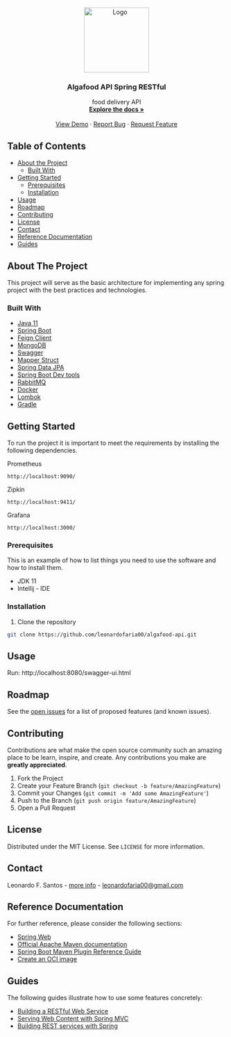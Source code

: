 <!-- PROJECT LOGO -->
<br />
<p align="center">
  <a href="https://github.com/leonardofaria00/algafood-api">
    <img src="https://spring.io/images/spring-logo-9146a4d3298760c2e7e49595184e1975.svg" alt="Logo" width="150" height="150">
  </a>

<h3 align="center">Algafood API Spring RESTful</h3>

  <p align="center">
    food delivery API
    <br />
    <a href="https://github.com/leonardofaria00/algafood-api"><strong>Explore the docs »</strong></a>
    <br />
    <br />
    <a href="https://github.com/leonardofaria00/algafood-api">View Demo</a>
    ·
    <a href="https://github.com/leonardofaria00/algafood-api/issues">Report Bug</a>
    ·
    <a href="https://github.com/leonardofaria00/algafood-api/issues">Request Feature</a>
  </p>
</p>

## Table of Contents

- [About the Project](#about-the-project)
    - [Built With](#built-with)
- [Getting Started](#getting-started)
    - [Prerequisites](#prerequisites)
    - [Installation](#installation)
- [Usage](#usage)
- [Roadmap](#roadmap)
- [Contributing](#contributing)
- [License](#license)
- [Contact](#contact)
- [Reference Documentation](#reference-documentation)
- [Guides](#guides)

## About The Project

This project will serve as the basic architecture for implementing any spring project with the best practices and technologies.

### Built With

<!-- This section should list any major frameworks that you built your project using. Leave any add-ons/plugins for the acknowledgements section. Here are a few examples. -->

- [Java 11](https://www.oracle.com/br/java/technologies/javase/jdk11-archive-downloads.html)
- [Spring Boot](https://spring.io/projects/spring-boot)
- [Feign Client](https://cloud.spring.io/spring-cloud-openfeign/reference/html/)
- [MongoDB](https://www.mongodb.com/)
- [Swagger](https://swagger.io/)
- [Mapper Struct](https://mapstruct.org/)
- [Spring Data JPA](https://spring.io/projects/spring-data-jpa)
- [Spring Boot Dev tools](https://docs.spring.io/spring-boot/docs/1.5.16.RELEASE/reference/html/using-boot-devtools.html)
- [RabbitMQ](https://www.rabbitmq.com/download.html)
- [Docker](https://www.docker.com/)
- [Lombok](https://projectlombok.org/)
- [Gradle](https://gradle.org/)

## Getting Started

To run the project it is important to meet the requirements by installing the following dependencies.

Prometheus
```
http://localhost:9090/
```

Zipkin
```
http://localhost:9411/
```

Grafana
```
http://localhost:3000/
```

### Prerequisites

This is an example of how to list things you need to use the software and how to install them.

- JDK 11
- Intellij - IDE

### Installation

<!-- 1. Get a free API Key at [https://example.com](https://example.com) -->

1. Clone the repository

```sh
git clone https://github.com/leonardofaria00/algafood-api.git
```

## Usage

<!-- Use this space to show useful examples of how a project can be used. Additional screenshots, code examples and demos work well in this space. You may also link to more resources. -->

Run: http://localhost:8080/swagger-ui.html

<!-- _For more examples, please refer to the [Documentation](https://example.com)_ -->

## Roadmap

See the [open issues](https://github.com/leonardofaria00/algafood-api/issues) for a list of proposed features (and known issues).

<!-- CONTRIBUTING -->
## Contributing

Contributions are what make the open source community such an amazing place to be learn, inspire, and create. Any contributions you make are **greatly appreciated**.

1. Fork the Project
2. Create your Feature Branch (`git checkout -b feature/AmazingFeature`)
3. Commit your Changes (`git commit -m 'Add some AmazingFeature'`)
4. Push to the Branch (`git push origin feature/AmazingFeature`)
5. Open a Pull Request

## License

Distributed under the MIT License. See `LICENSE` for more information.

## Contact

Leonardo F. Santos - [more info](https://linktr.ee/faria.leo) - leonardofaria00@gmail.com

## Reference Documentation

For further reference, please consider the following sections:

- [Spring Web](https://docs.spring.io/spring-boot/docs/2.3.1.RELEASE/reference/htmlsingle/#boot-features-developing-web-applications)
- [Official Apache Maven documentation](https://maven.apache.org/guides/index.html)
- [Spring Boot Maven Plugin Reference Guide](https://docs.spring.io/spring-boot/docs/2.3.1.RELEASE/maven-plugin/reference/html/)
- [Create an OCI image](https://docs.spring.io/spring-boot/docs/2.3.1.RELEASE/maven-plugin/reference/html/#build-image)

## Guides

The following guides illustrate how to use some features concretely:

- [Building a RESTful Web Service](https://spring.io/guides/gs/rest-service/)
- [Serving Web Content with Spring MVC](https://spring.io/guides/gs/serving-web-content/)
- [Building REST services with Spring](https://spring.io/guides/tutorials/bookmarks/)

